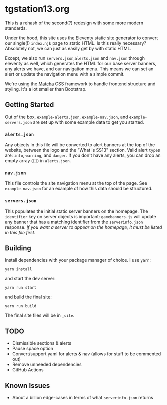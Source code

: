 # tgstation13.org
This is a rehash of the second(?) redesign with some more modern standards.

Under the hood, this site uses the Eleventy static site generator to convert our single(!) `index.njk` page to static HTML. Is this really necessary? Absolutely not, we can just as easily get by with static HTML.

Except, we also run `servers.json`,`alerts.json` and `nav.json` through eleventy as well, which generates the HTML for our base server banners, any alerts we have, and our navigation menu. This means we can set an alert or update the navigation menu with a simple commit. 

We're using the [Matcha](https://matcha.mizu.sh) CSS framework to handle frontend structure and styling. It's a lot smaller than Bootstrap.

## Getting Started

Out of the box, `example-alerts.json`, `example-nav.json`, and `example-servers.json` are set up with some example data to get you started.

### `alerts.json`
Any objects in this file will be converted to alert banners at the top of the website, between the logo and the "What is SS13" section. Valid alert `type`s are: `info`, `warning`, and `danger`. If you don't have any alerts, you can drop an empty array (`[]`) in `alerts.json`. 

### `nav.json`
This file controls the site navigation menu at the top of the page. See `example-nav.json` for an example of how this data should be structured.

### `servers.json`
This populates the initial static server banners on the homepage. The `identifier` key on server objects is important: `gamebanners.js` will update any banner that has a matching identifier from the `serverinfo.json` response. _If you want a server to appear on the homepage, it must be listed in this file first._

## Building

Install dependencies with your package manager of choice. I use `yarn`: 

```shell
yarn install
```

and start the dev server: 

```shell
yarn run start
```

and build the final site:

```shell
yarn run build
```

The final site files will be in `_site`.

## TODO
- Dismissible sections & alerts 
- Pause space option
- Convert/support yaml for alerts & nav (allows for stuff to be commented out)
- Remove unneeded dependencies
- GitHub Actions

## Known Issues
- About a billion edge-cases in terms of what `serverinfo.json` returns
